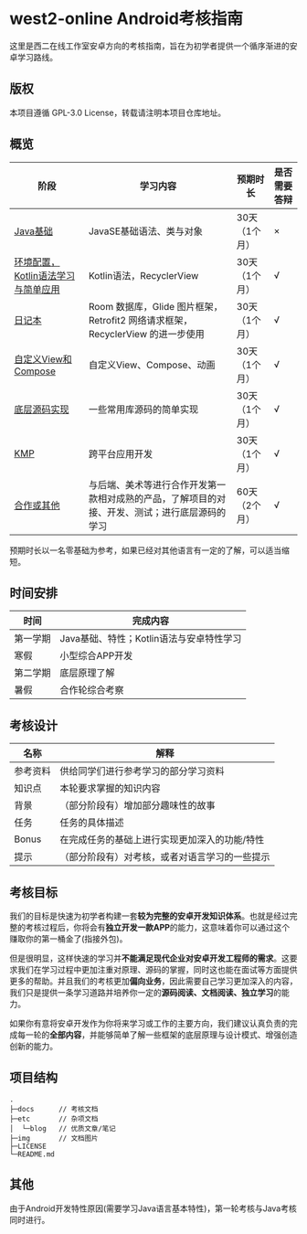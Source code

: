# west2-online Android考核指南

这里是西二在线工作室安卓方向的考核指南，旨在为初学者提供一个循序渐进的安卓学习路线。

## 版权

本项目遵循 GPL-3.0 License，转载请注明本项目仓库地址。

## 概览

| 阶段                                                                           | 学习内容                                                     | 预期时长     | 是否需要答辩 |
|------------------------------------------------------------------------------|----------------------------------------------------------|----------|--------|
| [Java基础](https://github.com/west2-online/learn-java/blob/main/docs/1-基础语法.md) | JavaSE基础语法、类与对象                                          | 30天（1个月） | ×      |
| [环境配置，Kotlin语法学习与简单应用](docs/2-环境配置，语法学习与简单应用)                                | Kotlin语法，RecyclerView                                    | 30天（1个月） | √      |
| [日记本](docs/3-日记本)                                                            | Room 数据库，Glide 图片框架，Retrofit2 网络请求框架，RecyclerView 的进一步使用 | 30天（1个月） | √      |
| [自定义View和Compose](docs/4-自定义View和Compose.md)                                 | 自定义View、Compose、动画                                       | 30天（1个月） | √      |
| [底层源码实现](docs/5-底层源码实现)                                                      | 一些常用库源码的简单实现                                             | 30天（1个月） | √      |
| [KMP](docs/6-KMP)                                          | 跨平台应用开发                                                | 30天（1个月） | √      |
| [合作或其他](docs/7-合作或其他.md)                                                     | 与后端、美术等进行合作开发第一款相对成熟的产品，了解项目的对接、开发、测试；进行底层源码的学习          | 60天（2个月） | √      |

预期时长以一名零基础为参考，如果已经对其他语言有一定的了解，可以适当缩短。


## 时间安排

| 时间   | 完成内容                      |
|------|---------------------------|
| 第一学期 | Java基础、特性；Kotlin语法与安卓特性学习 |
| 寒假   | 小型综合APP开发                 |
| 第二学期 | 底层原理了解                    |
| 暑假   | 合作轮综合考察                   |

## 考核设计

| 名称    | 解释                      |
|-------|-------------------------|
| 参考资料  | 供给同学们进行参考学习的部分学习资料      |
| 知识点   | 本轮要求掌握的知识内容             |
| 背景    | （部分阶段有）增加部分趣味性的故事       |
| 任务    | 任务的具体描述                 |
| Bonus | 在完成任务的基础上进行实现更加深入的功能/特性 |
| 提示    | （部分阶段有）对考核，或者对语言学习的一些提示 |

## 考核目标

我们的目标是快速为初学者构建一套**较为完整的安卓开发知识体系**。也就是经过完整的考核过程后，你将会有**独立开发一款APP**的能力，这意味着你可以通过这个赚取你的第一桶金了(指接外包)。

但是很明显，这样快速的学习并**不能满足现代企业对安卓开发工程师的需求**。这要求我们在学习过程中更加注重对原理、源码的掌握，同时这也能在面试等方面提供更多的帮助。并且我们的考核更加**偏向业务**，因此需要自己学习更加深入的内容，我们只是提供一条学习道路并培养你一定的**源码阅读、文档阅读、独立学习**的能力。

如果你有意将安卓开发作为你将来学习或工作的主要方向，我们建议认真负责的完成每一轮的**全部内容**，并能够简单了解一些框架的底层原理与设计模式、增强创造创新的能力。

## 项目结构

~~~shell
.
├─docs		// 考核文档
├─etc		// 杂项文档
│  └─blog	// 优质文章/笔记
├─img		// 文档图片
├─LICENSE
└─README.md
~~~



## 其他

由于Android开发特性原因(需要学习Java语言基本特性)，第一轮考核与Java考核同时进行。

